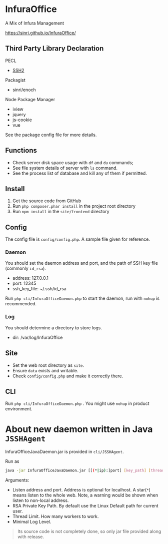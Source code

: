 # InfuraOffice
A Mix of Infura Management

https://sinri.github.io/InfuraOffice/

## Third Party Library Declaration

PECL

* [SSH2](http://php.net/manual/en/ssh2.installation.php)

Packagist

* sinri/enoch 

Node Package Manager

* iview 
* jquery
* js-cookie 
* vue 

See the package config file for more details.

## Functions

* Check server disk space usage with `df` and `du` commands;
* See file system details of server with `ls` command.
* See the process list of database and kill any of them if permitted.

## Install

1. Get the source code from GitHub
1. Run `php composer.phar install` in the project root directory
1. Run `npm install` in the `site/frontend` directory

## Config

The config file is `config/config.php`. A sample file given for reference.

### Daemon

You should set the daemon address and port, and the path of SSH key file (commonly `id_rsa`).

* address: 127.0.0.1
* port: 12345
* ssh_key_file: ~/.ssh/id_rsa

Run `php cli/InfuraOfficeDaemon.php` to start the daemon, run with `nohup` is recommended.

### Log

You should determine a directory to store logs.

* dir: /var/log/InfuraOffice

## Site

* Set the web root directory as `site`.
* Ensure `data` exists and writable.
* Check `config/config.php` and make it correctly there.

## CLI

Run `php cli/InfuraOfficeDaemon.php` . You might use `nohup` in product environment.

# About new daemon written in Java `JSSHAgent`

InfuraOfficeJavaDaemon.jar is provided in `cli/JSSHAgent`.

Run as 

```bash
java -jar InfuraOfficeJavaDaemon.jar [[(*|ip):]port] [key_path] [thread_limit] [DEBUG|INFO|WARN|ERROR]
```

Arguments:

* Listen address and port. Address is optional for localhost. A star(`*`) means listen to the whole web. Note, a warning would be shown when listen to non-local address.
* RSA Private Key Path. By default use the Linux Default path for current user.
* Thread Limit. How many workers to work.
* Minimal Log Level.   

> Its source code is not completely done, so only jar file provided along with release.